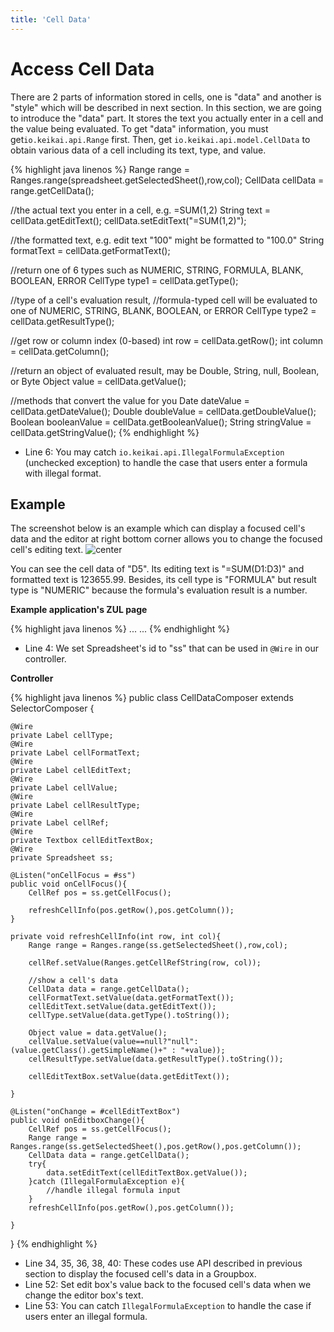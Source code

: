 ```yaml
---
title: 'Cell Data'
---
```


# Access Cell Data

There are 2 parts of information stored in cells, one is "data" and
another is "style" which will be described in next section. In this
section, we are going to introduce the "data" part. It stores the text
you actually enter in a cell and the value being evaluated. To get
"data" information, you must get`io.keikai.api.Range` first. Then,
get `io.keikai.api.model.CellData` to obtain various data of a cell including its text, type, and value.

{% highlight java linenos %}
Range range = Ranges.range(spreadsheet.getSelectedSheet(),row,col);
CellData cellData = range.getCellData();

//the actual text you enter in a cell, e.g. =SUM(1,2)
String text = cellData.getEditText();
cellData.setEditText("=SUM(1,2)");

//the formatted text, e.g. edit text "100" might be formatted to "100.0"
String formatText = cellData.getFormatText();

//return one of 6 types such as NUMERIC, STRING, FORMULA, BLANK, BOOLEAN, ERROR
CellType type1 = cellData.getType();

//type of a cell's evaluation result,
//formula-typed cell will be evaluated to one of NUMERIC, STRING, BLANK, BOOLEAN, or ERROR
CellType type2 =  cellData.getResultType();

//get row or column index (0-based)
int row = cellData.getRow();
int column = cellData.getColumn();

//return an object of evaluated result, may be Double, String, null, Boolean, or Byte
Object value = cellData.getValue();

//methods that convert the value for you
Date dateValue = cellData.getDateValue();
Double doubleValue = cellData.getDoubleValue();
Boolean booleanValue = cellData.getBooleanValue();
String stringValue = cellData.getStringValue();
{% endhighlight %}

  - Line 6: You may catch
    `io.keikai.api.IllegalFormulaException` (unchecked exception) to handle 
    the case that users enter a formula with illegal format.

## Example

The screenshot below is an example which can display a focused cell's
data and the editor at right bottom corner allows you to change the
focused cell's editing text. ![center]({{site.devref_image_folder}}/Zss-essentials-cellData.png)

You can see the cell data of "D5". Its editing text is "=SUM(D1:D3)" and
formatted text is 123655.99. Besides, its cell type is "FORMULA" but
result type is "NUMERIC" because the formula's evaluation result is a
number.

**Example application's ZUL page**

{% highlight java linenos %}
    <window hflex="1" vflex="1"
        apply="io.keikai.essential.CellDataComposer">
        <hlayout hflex="1" vflex="1">
            <spreadsheet id="ss" hflex="1" vflex="1"
                showFormulabar="true" showContextMenu="true" showToolbar="true"
                showSheetbar="true" maxVisibleRows="100" maxVisibleColumns="40"
                src="/WEB-INF/books/sample.xlsx" selectedSheet="CellValue"/>
            <vlayout width="300px" vflex="1">
                <groupbox hflex="1" vflex="1">
                    <caption label="Cell Information" />
                    ...
                </groupbox>
                <groupbox hflex="1" vflex="1">
                    <caption label="Editor" />
                    ...
                </groupbox>
            </vlayout>
        </hlayout>
    </window>
{% endhighlight %}

  - Line 4: We set Spreadsheet's id to "ss" that can be used in `@Wire`
    in our controller.

**Controller**

{% highlight java linenos %}
public class CellDataComposer extends SelectorComposer {

    @Wire
    private Label cellType;
    @Wire
    private Label cellFormatText;
    @Wire
    private Label cellEditText;
    @Wire
    private Label cellValue;
    @Wire
    private Label cellResultType;
    @Wire
    private Label cellRef;
    @Wire
    private Textbox cellEditTextBox;
    @Wire
    private Spreadsheet ss;

    @Listen("onCellFocus = #ss")
    public void onCellFocus(){
        CellRef pos = ss.getCellFocus();
        
        refreshCellInfo(pos.getRow(),pos.getColumn());      
    }
    
    private void refreshCellInfo(int row, int col){
        Range range = Ranges.range(ss.getSelectedSheet(),row,col);
        
        cellRef.setValue(Ranges.getCellRefString(row, col));

        //show a cell's data
        CellData data = range.getCellData();
        cellFormatText.setValue(data.getFormatText());
        cellEditText.setValue(data.getEditText());
        cellType.setValue(data.getType().toString());
        
        Object value = data.getValue();
        cellValue.setValue(value==null?"null":(value.getClass().getSimpleName()+" : "+value));
        cellResultType.setValue(data.getResultType().toString());
        
        cellEditTextBox.setValue(data.getEditText());
        
    }
    
    @Listen("onChange = #cellEditTextBox")
    public void onEditboxChange(){
        CellRef pos = ss.getCellFocus();
        Range range = Ranges.range(ss.getSelectedSheet(),pos.getRow(),pos.getColumn());
        CellData data = range.getCellData();
        try{
            data.setEditText(cellEditTextBox.getValue());
        }catch (IllegalFormulaException e){
            //handle illegal formula input
        }
        refreshCellInfo(pos.getRow(),pos.getColumn());
        
    }
}
{% endhighlight %}

  - Line 34, 35, 36, 38, 40: These codes use API described in previous
    section to display the focused cell's data in a Groupbox.
  - Line 52: Set edit box's value back to the focused cell's data when
    we change the editor box's text.
  - Line 53: You can catch `IllegalFormulaException` to handle the case
    if users enter an illegal formula.

